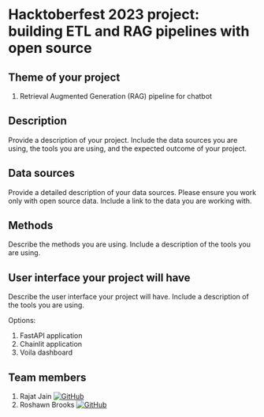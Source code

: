 # Hacktoberfest 2023 project: building ETL and RAG pipelines with open source

## Theme of your project

1. Retrieval Augmented Generation (RAG) pipeline for chatbot

## Description

Provide a description of your project. Include the data sources you are using, the tools you are using, and the expected outcome of your project.

## Data sources

Provide a detailed description of your data sources. Please ensure you work only with open source data. Include a link to the data you are working with.

## Methods

Describe the methods you are using. Include a description of the tools you are using.

## User interface your project will have

Describe the user interface your project will have. Include a description of the tools you are using.

Options:

1. FastAPI application
2. Chainlit application
3. Voila dashboard

## Team members

1. Rajat Jain [![GitHub](https://img.shields.io/badge/GitHub-rajatmjain-blue?logo=github)](https://github.com/rajatmjain)
2. Roshawn Brooks [![GitHub](https://img.shields.io/badge/GitHub-rbrooks95-blue?logo=github)](https://github.com/rbrooks95)
